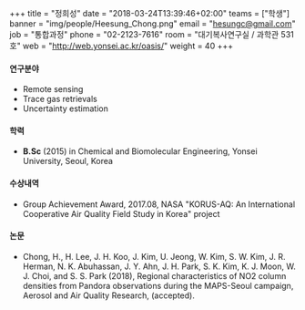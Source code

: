 +++
title = "정희성"
date = "2018-03-24T13:39:46+02:00"
teams = ["학생"]
banner = "img/people/Heesung_Chong.png"
email = "hesungc@gmail.com"
job = "통합과정"
phone = "02-2123-7616"
room = "대기복사연구실 / 과학관 531호"
web = "http://web.yonsei.ac.kr/oasis/"
weight = 40
+++

#### 연구분야
+ Remote sensing
+ Trace gas retrievals
+ Uncertainty estimation

#### 학력
 + **B.Sc** (2015) in Chemical and Biomolecular Engineering, Yonsei University, Seoul, Korea

#### 수상내역
 + Group Achievement Award, 2017.08, NASA "KORUS-AQ: An International Cooperative Air Quality Field Study in Korea" project

#### 논문
+ Chong, H., H. Lee, J. H. Koo, J. Kim, U. Jeong, W. Kim, S. W. Kim, J. R. Herman, N. K. Abuhassan, J. Y. Ahn, J. H. Park, S. K. Kim, K. J. Moon, W. J. Choi, and S. S. Park (2018), Regional characteristics of NO2 column densities from Pandora observations during the MAPS-Seoul campaign, Aerosol and Air Quality Research, (accepted).
